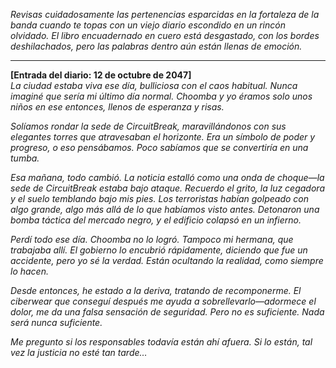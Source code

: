 _Revisas cuidadosamente las pertenencias esparcidas en la fortaleza de la banda cuando te topas con un viejo diario escondido en un rincón olvidado. El libro encuadernado en cuero está desgastado, con los bordes deshilachados, pero las palabras dentro aún están llenas de emoción._

---

**[Entrada del diario: 12 de octubre de 2047]**  
_La ciudad estaba viva ese día, bulliciosa con el caos habitual. Nunca imaginé que sería mi último día normal. Choomba y yo éramos solo unos niños en ese entonces, llenos de esperanza y risas._

_Solíamos rondar la sede de CircuitBreak, maravillándonos con sus elegantes torres que atravesaban el horizonte. Era un símbolo de poder y progreso, o eso pensábamos. Poco sabíamos que se convertiría en una tumba._

_Esa mañana, todo cambió. La noticia estalló como una onda de choque—la sede de CircuitBreak estaba bajo ataque. Recuerdo el grito, la luz cegadora y el suelo temblando bajo mis pies. Los terroristas habían golpeado con algo grande, algo más allá de lo que habíamos visto antes. Detonaron una bomba táctica del mercado negro, y el edificio colapsó en un infierno._

_Perdí todo ese día. Choomba no lo logró. Tampoco mi hermana, que trabajaba allí. El gobierno lo encubrió rápidamente, diciendo que fue un accidente, pero yo sé la verdad. Están ocultando la realidad, como siempre lo hacen._

_Desde entonces, he estado a la deriva, tratando de recomponerme. El ciberwear que conseguí después me ayuda a sobrellevarlo—adormece el dolor, me da una falsa sensación de seguridad. Pero no es suficiente. Nada será nunca suficiente._

_Me pregunto si los responsables todavía están ahí afuera. Si lo están, tal vez la justicia no esté tan tarde…_
